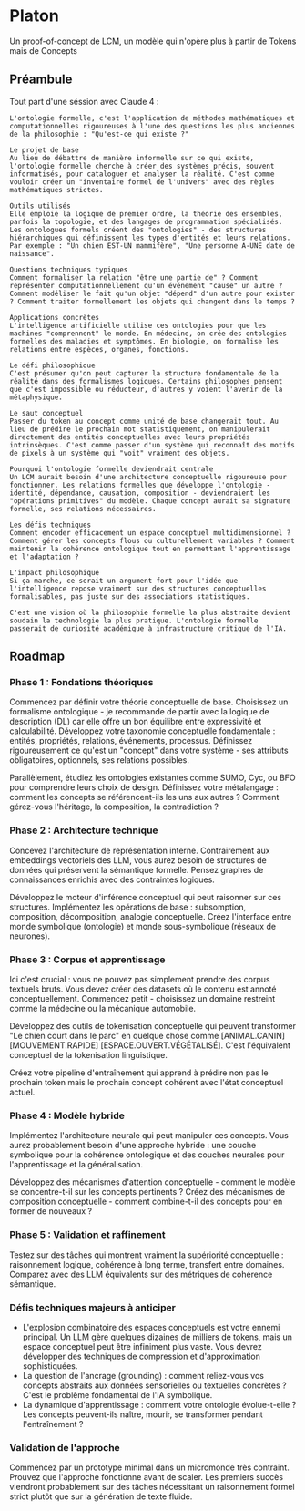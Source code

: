 # Platon
Un proof-of-concept de LCM, un modèle qui n'opère plus à partir de Tokens mais de Concepts

## Préambule

Tout part d'une séssion avec Claude 4 :

```
L'ontologie formelle, c'est l'application de méthodes mathématiques et computationnelles rigoureuses à l'une des questions les plus anciennes de la philosophie : "Qu'est-ce qui existe ?"

Le projet de base
Au lieu de débattre de manière informelle sur ce qui existe, l'ontologie formelle cherche à créer des systèmes précis, souvent informatisés, pour cataloguer et analyser la réalité. C'est comme vouloir créer un "inventaire formel de l'univers" avec des règles mathématiques strictes.

Outils utilisés
Elle emploie la logique de premier ordre, la théorie des ensembles, parfois la topologie, et des langages de programmation spécialisés. Les ontologues formels créent des "ontologies" - des structures hiérarchiques qui définissent les types d'entités et leurs relations. Par exemple : "Un chien EST-UN mammifère", "Une personne A-UNE date de naissance".

Questions techniques typiques
Comment formaliser la relation "être une partie de" ? Comment représenter computationnellement qu'un événement "cause" un autre ? Comment modéliser le fait qu'un objet "dépend" d'un autre pour exister ? Comment traiter formellement les objets qui changent dans le temps ?

Applications concrètes
L'intelligence artificielle utilise ces ontologies pour que les machines "comprennent" le monde. En médecine, on crée des ontologies formelles des maladies et symptômes. En biologie, on formalise les relations entre espèces, organes, fonctions.

Le défi philosophique
C'est présumer qu'on peut capturer la structure fondamentale de la réalité dans des formalismes logiques. Certains philosophes pensent que c'est impossible ou réducteur, d'autres y voient l'avenir de la métaphysique.

Le saut conceptuel
Passer du token au concept comme unité de base changerait tout. Au lieu de prédire le prochain mot statistiquement, on manipulerait directement des entités conceptuelles avec leurs propriétés intrinsèques. C'est comme passer d'un système qui reconnaît des motifs de pixels à un système qui "voit" vraiment des objets.

Pourquoi l'ontologie formelle deviendrait centrale
Un LCM aurait besoin d'une architecture conceptuelle rigoureuse pour fonctionner. Les relations formelles que développe l'ontologie - identité, dépendance, causation, composition - deviendraient les "opérations primitives" du modèle. Chaque concept aurait sa signature formelle, ses relations nécessaires.

Les défis techniques
Comment encoder efficacement un espace conceptuel multidimensionnel ? Comment gérer les concepts flous ou culturellement variables ? Comment maintenir la cohérence ontologique tout en permettant l'apprentissage et l'adaptation ?

L'impact philosophique
Si ça marche, ce serait un argument fort pour l'idée que l'intelligence repose vraiment sur des structures conceptuelles formalisables, pas juste sur des associations statistiques.

C'est une vision où la philosophie formelle la plus abstraite devient soudain la technologie la plus pratique. L'ontologie formelle passerait de curiosité académique à infrastructure critique de l'IA.
```

## Roadmap

### Phase 1 : Fondations théoriques

Commencez par définir votre théorie conceptuelle de base. Choisissez un formalisme ontologique - je recommande de partir avec la logique de description (DL) car elle offre un bon équilibre entre expressivité et calculabilité. Développez votre taxonomie conceptuelle fondamentale : entités, propriétés, relations, événements, processus. Définissez rigoureusement ce qu'est un "concept" dans votre système - ses attributs obligatoires, optionnels, ses relations possibles.

Parallèlement, étudiez les ontologies existantes comme SUMO, Cyc, ou BFO pour comprendre leurs choix de design. Définissez votre métalangage : comment les concepts se référencent-ils les uns aux autres ? Comment gérez-vous l'héritage, la composition, la contradiction ?

### Phase 2 : Architecture technique

Concevez l'architecture de représentation interne. Contrairement aux embeddings vectoriels des LLM, vous aurez besoin de structures de données qui préservent la sémantique formelle. Pensez graphes de connaissances enrichis avec des contraintes logiques.

Développez le moteur d'inférence conceptuel qui peut raisonner sur ces structures. Implémentez les opérations de base : subsomption, composition, décomposition, analogie conceptuelle. Créez l'interface entre monde symbolique (ontologie) et monde sous-symbolique (réseaux de neurones).

### Phase 3 : Corpus et apprentissage

Ici c'est crucial : vous ne pouvez pas simplement prendre des corpus textuels bruts. Vous devez créer des datasets où le contenu est annoté conceptuellement. Commencez petit - choisissez un domaine restreint comme la médecine ou la mécanique automobile.

Développez des outils de tokenisation conceptuelle qui peuvent transformer "Le chien court dans le parc" en quelque chose comme [ANIMAL.CANIN] [MOUVEMENT.RAPIDE] [ESPACE.OUVERT.VÉGÉTALISÉ]. C'est l'équivalent conceptuel de la tokenisation linguistique.

Créez votre pipeline d'entraînement qui apprend à prédire non pas le prochain token mais le prochain concept cohérent avec l'état conceptuel actuel.

### Phase 4 : Modèle hybride

Implémentez l'architecture neurale qui peut manipuler ces concepts. Vous aurez probablement besoin d'une approche hybride : une couche symbolique pour la cohérence ontologique et des couches neurales pour l'apprentissage et la généralisation.

Développez des mécanismes d'attention conceptuelle - comment le modèle se concentre-t-il sur les concepts pertinents ? Créez des mécanismes de composition conceptuelle - comment combine-t-il des concepts pour en former de nouveaux ?

### Phase 5 : Validation et raffinement

Testez sur des tâches qui montrent vraiment la supériorité conceptuelle : raisonnement logique, cohérence à long terme, transfert entre domaines. Comparez avec des LLM équivalents sur des métriques de cohérence sémantique.

### Défis techniques majeurs à anticiper

- L'explosion combinatoire des espaces conceptuels est votre ennemi principal. Un LLM gère quelques dizaines de milliers de tokens, mais un espace conceptuel peut être infiniment plus vaste. Vous devrez développer des techniques de compression et d'approximation sophistiquées.
- La question de l'ancrage (grounding) : comment reliez-vous vos concepts abstraits aux données sensorielles ou textuelles concrètes ? C'est le problème fondamental de l'IA symbolique.
- La dynamique d'apprentissage : comment votre ontologie évolue-t-elle ? Les concepts peuvent-ils naître, mourir, se transformer pendant l'entraînement ?

### Validation de l'approche

Commencez par un prototype minimal dans un micromonde très contraint. Prouvez que l'approche fonctionne avant de scaler. Les premiers succès viendront probablement sur des tâches nécessitant un raisonnement formel strict plutôt que sur la génération de texte fluide.

